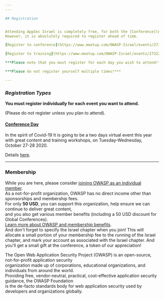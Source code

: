 ```yaml
---
---

## Registration 


Attending AppSec Israel is completely free, for both the [Conference](Agenda) and the Training.   
However, it is absolutely required to register ahead of time.   

[Register to conference](https://www.meetup.com/OWASP-Israel/events/273224114/)

[Register to training](https://www.meetup.com/OWASP-Israel/events/273224114/)

***Please note that you must register for each day you wish to attend!***  

***Please do not register yourself multiple times!***

---
```


### ***Registration Types*** 
**You must register individually for each event you want to attend.** 

(Please do not register unless you plan to attend).  
 

#### [Conference Day](Agenda)

In the spirit of Covid-19 It is going to be a two days virtual event this year with great content and training workshops, on Tuesday-Wednesday, October 27-28 2020. 
  
Details [here](Agenda).   

---

### Membership 

While you are here, please consider [joining OWASP as an individual member](https://www.owasp.org/index.php/Individual_Member).   
As a not-for-profit organization, OWASP has no direct income other than sponsorships and membership fees.  
For only **50 USD**, you can support this organization, help ensure we can continue to deliver great content,  
and you also get various member benefits (including a 50 USD discount for Global Conferences).  
[Learn more about OWASP and membership benefits](https://www.owasp.org/index.php/Individual_Member).  
And don't forget to specify the Israel chapter when you join! This will allocate a small portion of your membership fee to the running of the Israel chapter, and mark your account as associated with the Israel chapter. And you'll get a small gift at the conference, a token of our appreciation!  

The Open Web Application Security Project (OWASP) is an open-source, not-for-profit application security   
organization made up of corporations, educational organizations, and individuals from around the world.   
Providing free, vendor-neutral, practical, cost-effective application security guidance, the OWASP Foundation   
is the de-facto standards body for web application security used by developers and organizations globally. 
